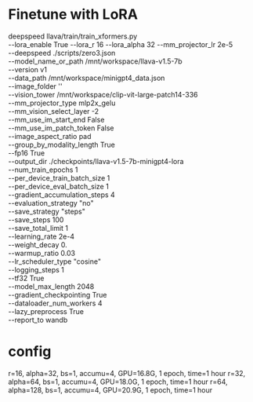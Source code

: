 # Finetune with LoRA
deepspeed llava/train/train_xformers.py \
    --lora_enable True --lora_r 16 --lora_alpha 32 --mm_projector_lr 2e-5 \
    --deepspeed ./scripts/zero3.json \
    --model_name_or_path /mnt/workspace/llava-v1.5-7b \
    --version v1 \
    --data_path /mnt/workspace/minigpt4_data.json \
    --image_folder '' \
    --vision_tower /mnt/workspace/clip-vit-large-patch14-336 \
    --mm_projector_type mlp2x_gelu \
    --mm_vision_select_layer -2 \
    --mm_use_im_start_end False \
    --mm_use_im_patch_token False \
    --image_aspect_ratio pad \
    --group_by_modality_length True \
    --fp16 True \
    --output_dir ./checkpoints/llava-v1.5-7b-minigpt4-lora \
    --num_train_epochs 1 \
    --per_device_train_batch_size 1 \
    --per_device_eval_batch_size 1 \
    --gradient_accumulation_steps 4 \
    --evaluation_strategy "no" \
    --save_strategy "steps" \
    --save_steps 100 \
    --save_total_limit 1 \
    --learning_rate 2e-4 \
    --weight_decay 0. \
    --warmup_ratio 0.03 \
    --lr_scheduler_type "cosine" \
    --logging_steps 1 \
    --tf32 True \
    --model_max_length 2048 \
    --gradient_checkpointing True \
    --dataloader_num_workers 4 \
    --lazy_preprocess True \
    --report_to wandb

# config
r=16, alpha=32, bs=1, accumu=4, GPU=16.8G, 1 epoch, time=1 hour
r=32, alpha=64, bs=1, accumu=4, GPU=18.0G, 1 epoch, time=1 hour
r=64, alpha=128, bs=1, accumu=4, GPU=20.9G, 1 epoch, time=1 hour

